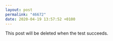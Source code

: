 ```yaml
---
layout: post
permalink: "46672"
date: 2020-04-19 13:57:52 +0100
---
```


This post will be deleted when the test succeeds.
